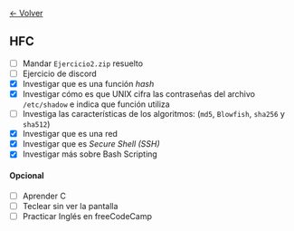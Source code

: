 [<- Volver](IndiceDeMaterias.md)
## HFC

- [ ] Mandar `Ejercicio2.zip` resuelto
- [ ] Ejercicio de discord
- [x] Investigar que es una función *hash*
- [x] Investigar cómo es que UNIX cifra las contraseñas del archivo `/etc/shadow` e indica que función utiliza
- [ ] Investiga las características de los algoritmos: (`md5`, `Blowfish`, `sha256` y `sha512`)
- [x] Investigar que es una red
- [x] Investigar que es *Secure Shell (SSH)*
- [x] Investigar más sobre Bash Scripting

#### Opcional

- [ ] Aprender C
- [ ] Teclear sin ver la pantalla
- [ ] Practicar Inglés en freeCodeCamp